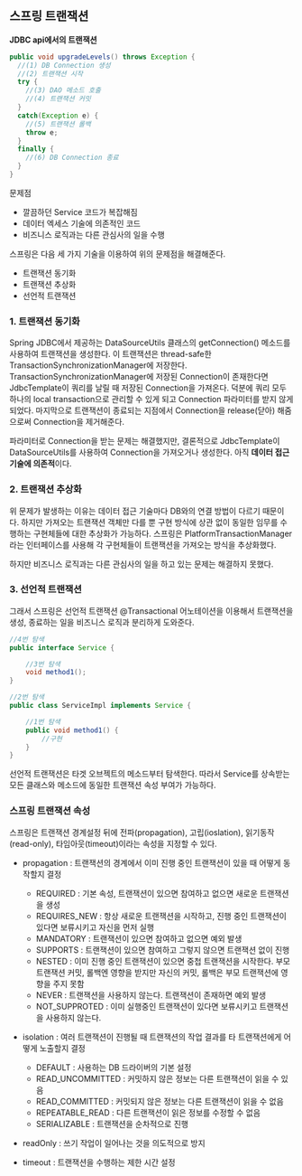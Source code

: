 ## 스프링 트랜잭션

**JDBC api에서의 트랜잭션**

```java
public void upgradeLevels() throws Exception {
  //(1) DB Connection 생성
  //(2) 트랜잭션 시작
  try {
    //(3) DAO 메소드 호출
    //(4) 트랜잭션 커밋
  }
  catch(Exception e) {
    //(5) 트랜잭션 롤백
    throw e;
  }
  finally {
    //(6) DB Connection 종료
  }
}
```

문제점

- 깔끔하던 Service 코드가 복잡해짐
- 데이터 엑세스 기술에 의존적인 코드
- 비즈니스 로직과는 다른 관심사의 일을 수행

스프링은 다음 세 가지 기술을 이용하여 위의 문제점을 해결해준다.

- 트랜잭션 동기화
- 트랜잭션 추상화
- 선언적 트랜잭션

### 1. 트랜잭션 동기화

Spring JDBC에서 제공하는 DataSourceUtils 클래스의 getConnection() 메소드를 사용하여 트랜잭션을 생성한다. 이 트랜잭션은 thread-safe한 TransactionSynchronizationManager에 저장한다. TransactionSynchronizationManager에 저장된 Connection이 존재한다면 JdbcTemplate이 쿼리를 날릴 때 저장된 Connection을 가져온다. 덕분에 쿼리 모두 하나의 local transaction으로 관리할 수 있게 되고 Connection 파라미터를 받지 않게 되었다. 마지막으로 트랜잭션이 종료되는 지점에서 Connection을 release(닫아) 해줌으로써 Connection을 제거해준다.

파라미터로 Connection을 받는 문제는 해결했지만, 결론적으로 JdbcTemplate이 DataSourceUtils를 사용하여 Connection을 가져오거나 생성한다. 아직 **데이터 접근 기술에 의존적**이다.

### 2. 트랜잭션 추상화

위 문제가 발생하는 이유는 데이터 접근 기술마다 DB와의 연결 방법이 다르기 때문이다. 하지만 가져오는 트랜잭션 객체만 다를 뿐 구현 방식에 상관 없이 동일한 임무를 수행하는 구현체들에 대한 추상화가 가능하다. 스프링은 PlatformTransactionManager라는 인터페이스를 사용해 각 구현체들이 트랜잭션을 가져오는 방식을 추상화했다.

하지만 비즈니스 로직과는 다른 관심사의 일을 하고 있는 문제는 해결하지 못했다.

### 3. 선언적 트랜잭션

그래서 스프링은 선언적 트랜잭션 @Transactional 어노테이션을 이용해서 트랜잭션을 생성, 종료하는 일을 비즈니스 로직과 분리하게 도와준다.

```java
//4번 탐색
public interface Service {

    //3번 탐색
    void method1();
}

//2번 탐색
public class ServiceImpl implements Service {

    //1번 탐색
    public void method1() {
        //구현
    }
}
```

선언적 트랜잭션은 타겟 오브젝트의 메소드부터 탐색한다. 따라서 Service를 상속받는 모든 클래스와 메소드에 동일한 트랜잭션 속성 부여가 가능하다.

### 스프링 트랜잭션 속성

스프링은 트랜잭션 경계설정 뒤에 전파(propagation), 고립(ioslation), 읽기동작(read-only), 타임아웃(timeout)이라는 속성을 지정할 수 있다.

- propagation : 트랜잭션의 경계에서 이미 진행 중인 트랜잭션이 있을 때 어떻게 동작할지 결정
  - REQUIRED : 기본 속성, 트랜잭션이 있으면 참여하고 없으면 새로운 트랜잭션을 생성
  - REQUIRES_NEW : 항상 새로운 트랜잭션을 시작하고, 진행 중인 트랜잭션이 있다면 보류시키고 자신을 먼저 실행
  - MANDATORY : 트랜잭션이 있으면 참여하고 없으면 예외 발생
  - SUPPORTS : 트랜잭션이 있으면 참여하고 그렇지 않으면 트랜잭션 없이 진행
  - NESTED : 이미 진행 중인 트랜잭션이 있으면 중첩 트랜잭션을 시작한다. 부모 트랜잭션 커밋, 롤백엔 영향을 받지만 자신의 커밋, 롤백은 부모 트랜잭션에 영향을 주지 못함
  - NEVER : 트랜잭션을 사용하지 않는다. 트랜잭션이 존재하면 예외 발생
  - NOT_SUPPROTED : 이미 실행중인 트랜잭션이 있다면 보류시키고 트랜잭션을 사용하지 않는다. 
  
- isolation : 여러 트랜잭션이 진행될 때 트랜잭션의 작업 결과를 타 트랜잭션에게 어떻게 노출할지 결정
  - DEFAULT : 사용하는 DB 드라이버의 기본 설정
  - READ_UNCOMMITTED : 커밋하지 않은 정보는 다른 트랜잭션이 읽을 수 있음
  - READ_COMMITTED : 커밋되지 않은 정보는 다른 트랜잭션이 읽을 수 없음
  - REPEATABLE_READ : 다른 트랜잭션이 읽은 정보를 수정할 수 없음
  - SERIALIZABLE : 트랜잭션을 순차적으로 진행

- readOnly : 쓰기 작업이 일어나는 것을 의도적으로 방지

- timeout : 트랜잭션을 수행하는 제한 시간 설정
